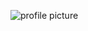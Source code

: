 ![profile picture](https://avatars2.githubusercontent.com/u/40586719?s=400&u=3e5c59489a0a3297d6c9f67854018aefb4833099&v=4)
